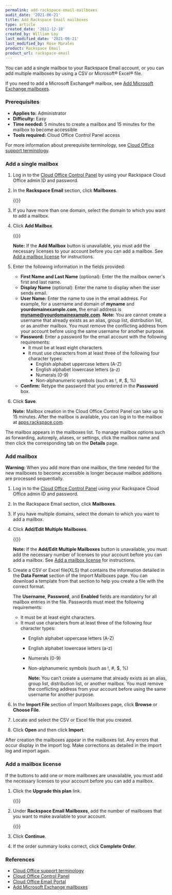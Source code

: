 ```yaml
---
permalink: add-rackspace-email-mailboxes
audit_date: '2021-06-21'
title: Add Rackspace Email mailboxes
type: article
created_date: '2011-12-18'
created_by: William Loy
last_modified_date: '2021-06-21'
last_modified_by: Rose Morales
product: Rackspace Email
product_url: rackspace-email
---
```


You can add a single mailbox to your Rackspace Email account, or you can add
multiple mailboxes by using a CSV or Microsoft&reg; Excel&reg; file.

If you need to add a Microsoft Exchange&reg; mailbox, see
[Add Microsoft Exchange mailboxes](/support/how-to/adding-microsoft-exchange-mailboxes/).

### Prerequisites

- **Applies to:** Administrator
- **Difficulty:** Easy
- **Time needed:** 5 minutes to create a mailbox and 15 minutes for the mailbox
  to become accessible
- **Tools required:** Cloud Office Control Panel access

For more information about prerequisite terminology, see
[Cloud Office support terminology](/support/how-to/cloud-office-support-terminology).

### Add a single mailbox

1. Log in to the [Cloud Office Control Panel](https://cp.rackspace.com/) by using
   your Rackspace Cloud Office admin ID and password.
2. In the **Rackspace Email** section, click **Mailboxes**.

   {{<image src="CP - RSE Mailboxes.png" alt="" title="">}}

3. If you have more than one domain, select the domain to which you want to add
   a mailbox.
4. Click **Add Mailbox**.

    {{<image src="CP - RSE Mailboxes - Add.png" alt="" title="">}}

    **Note:** If the **Add Mailbox** button is unavailable, you must add the
    necessary licenses to your account before you can add a mailbox. See
    [Add a mailbox license](#add-a-mailbox-license) for instructions.

5. Enter the following information in the fields provided:

    - **First Name and Last Name** (optional): Enter the the mailbox owner's
      first and last name.
    - **Display Name** (optional): Enter the name to display when the user sends
      email.
    - **User Name:** Enter the name to use in the email address. For example, for
      a username and domain of **myname** and **yourdomainexample.com**, the email
      address is **myname@yourdomainexample.com**. **Note:** You are cannot create a
      username that already exists as an alias, group list, distribution list,
      or as another mailbox. You must remove the conflicting address from your
      account before using the same username for another purpose.
    - **Password:** Enter a password for the email account with the following
      requirements:
        - It must be at least eight characters.
        - It must use characters from at least three of the following four
          character types:
            - English alphabet uppercase letters (A-Z)
            - English alphabet lowercase letters (a-z)
            - Numerals (0-9)
            - Non-alphanumeric symbols (such as !, #, $, %)
    - **Confirm:** Retype the password that you entered in the **Password** box.

6. Click **Save**.

   **Note:** Mailbox creation in the Cloud Office Control Panel can
   take up to 15 minutes. After the mailbox is available, you can log
   in to the mailbox at [apps.rackspace.com](https://apps.rackspace.com/index.php).

The mailbox appears in the mailboxes list. To manage mailbox options such as forwarding,
autoreply, aliases, or settings, click the mailbox name and then click the
corresponding tab on the **Details** page.

### Add mailbox

**Warning:** When you add more than one mailbox, the time needed for the new
mailboxes to become accessible is longer because mailbox additions are
processed sequentially.

1. Log in to the [Cloud Office Control Panel](https://cp.rackspace.com/) using
   your Rackspace Cloud Office admin ID and password.
2. In the Rackspace Email section, click **Mailboxes**.

3. If you have multiple domains, select the domain to which you want to add a
   mailbox.
4. Click **Add/Edit Multiple Mailboxes**.

    {{<image src="add-multi-mailboxes.png" alt="" title="">}}

    **Note:** If the **Add/Edit Multiple Mailboxes** button is unavailable, you
    must add the necessary number of licenses to your account before you can add
    a mailbox. See [Add a mailbox license](#add-a-mailbox-license) for
    instructions.

5. Create a CSV or Excel file(XLS) that contains the information detailed in the
   **Data Format** section of the Import Mailboxes page. You can download a
   template from that section to help you create a file with the correct format.

   The **Username**, **Password**, and **Enabled** fields are mandatory for all
   mailbox entries in the file. Passwords must meet the following requirements:

    - It must be at least eight characters.
    - It must use characters from at least three of the following four character
      types:
      - English alphabet uppercase letters (A-Z)
      - English alphabet lowercase letters (a-z)
      - Numerals (0-9)
      - Non-alphanumeric symbols (such as !, #, $, %)

        **Note:** You can’t create a username that already exists as an alias,
        group list, distribution list, or another mailbox. You must remove the
        conflicting address from your account before using the same username for
        another purpose.

6. In the **Import File** section of Import Mailboxes page, click **Browse** or
   **Choose File**.
7. Locate and select the CSV or Excel file that you created.
8. Click **Open** and then click **Import**.

After creation the mailboxes appear in the mailboxes list. Any errors that occur
display in the import log. Make corrections as detailed in the import log and
import again.

### Add a mailbox license

If the buttons to add one or more mailboxes are unavailable, you must add the
necessary licenses to your account before you can add a mailbox.

1. Click the **Upgrade this plan** link.

    {{<image src="add-rse-license-sc1.png" alt="" title="">}}

2. Under **Rackspace Email Mailboxes**, add the number of mailboxes that you
   want to make available to your account.

    {{<image src="add-rse-license-sc2.png" alt="" title="">}}

3. Click **Continue**.
4. If the order summary looks correct, click **Complete Order**.

### References

- [Cloud Office support terminology](/support/how-to/cloud-office-support-terminology)
- [Cloud Office Control Panel](https://cp.rackspace.com/ "Cloud Office Control Panel")
- [Cloud Office Email Portal](https://apps.rackspace.com/index.php)
- [Add Microsoft Exchange mailboxes](/support/how-to/adding-microsoft-exchange-mailboxes/)
